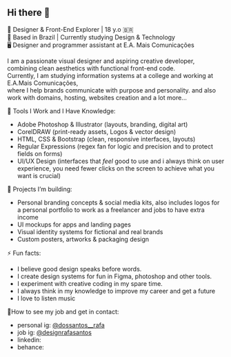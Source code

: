 ## Hi there 👋

🎨 Designer & Front-End Explorer | 18 y.o 🇧🇷  
📍 Based in Brazil | Currently studying Design & Technology  
🖥️ Designer and programmer assistant at E.A. Mais Comunicações  


I am a passionate visual designer and aspiring creative developer, combining clean aesthetics with functional front-end code.<br> Currently, I am studying information systems at a college and working at E.A.Mais Comunicações,<br> where I help brands communicate with purpose and personality. and also work with domains, hosting, websites creation and a lot more...

💼 Tools I Work and I Have Knowledge:
- Adobe Photoshop & Illustrator (layouts, branding, digital art)
- CorelDRAW (print-ready assets, Logos & vector design)
- HTML, CSS & Bootstrap (clean, responsive interfaces, layouts)
- Regular Expressions (regex fan for logic and precision and to protect fields on forms)
- UI/UX Design (interfaces that *feel* good to use and i always think on user experience, you need fewer clicks on the screen to achieve what you want is crucial)

📁 Projects I’m building:
- Personal branding concepts & social media kits, also includes logos for a personal portfolio to work as a freelancer and jobs to have extra income 
- UI mockups for apps and landing pages  
- Visual identity systems for fictional and real brands  
- Custom posters, artworks & packaging design  

⚡ Fun facts:
- I believe good design speaks before words.
- I create design systems for fun in Figma, photoshop and other tools.
- I experiment with creative coding in my spare time.
- I always think in my knowledge to improve my career and get a future
- I love to listen music

👤How to see my job and get in contact:

- personal ig: [@dossantos__rafa](https://instagram.com/dossantos__rafa)
- job ig: [@designrafasantos](https://instagram.com/designrafasantos)
- linkedin: 
- behance: 

<!--
**dossantosrafa/dossantosrafa** is a ✨ _special_ ✨ repository because its `README.md` (this file) appears on your GitHub profile.

Here are some ideas to gets you started:
-modificação pelo vs code
-modificação pelo navegador
- 🔭 I’m currently working on ...
- 🌱 I’m currently learning ...
- 👯 I’m looking to collaborate on ...
- 🤔 I’m looking for help with ...
- 💬 Ask me about ...
- 📫 How to reach me: ...
- 😄 Pronouns: ...
- ⚡ Fun fact: ...
-->
